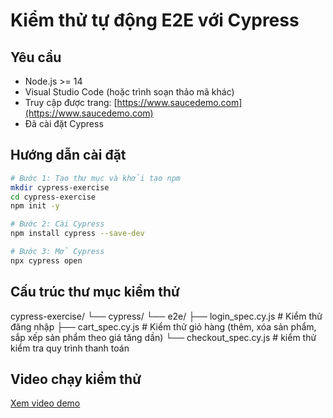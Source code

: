 # Kiểm thử tự động E2E với Cypress

##  Yêu cầu

- Node.js >= 14
- Visual Studio Code (hoặc trình soạn thảo mã khác)
- Truy cập được trang: [https://www.saucedemo.com](https://www.saucedemo.com)
- Đã cài đặt Cypress

## Hướng dẫn cài đặt

```bash
# Bước 1: Tạo thư mục và khởi tạo npm
mkdir cypress-exercise
cd cypress-exercise
npm init -y

# Bước 2: Cài Cypress
npm install cypress --save-dev

# Bước 3: Mở Cypress
npx cypress open
```
## Cấu trúc thư mục kiểm thử

cypress-exercise/
└── cypress/
     └── e2e/
         ├── login_spec.cy.js     # Kiểm thử đăng nhập
         ├── cart_spec.cy.js      # Kiểm thử giỏ hàng (thêm, xóa sản phẩm, sắp xếp sản phẩm theo giá tăng dần) 
         └── checkout_spec.cy.js  # kiểm thử kiểm tra quy trình thanh toán

## Video chạy kiểm thử

[Xem video demo](./demo/demo_test_cypress.mp4)
